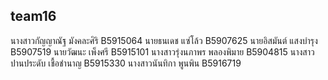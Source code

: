 ﻿## team16
นางสาวกัญญาณัฐ มังคละศิริ B5915064 
นายธนเดช แซ่โล้ว B5907625
นายอิสมันต์ แสงบำรุง B5907519
นายวัฒนะ เพ็งศรี B5915101
นางสาวรุ่งนภาพร พลองพิมาย B5904815
นางสาวปานประดับ  เชื้อชำนาญ B5915330
นางสาวนันทิกา พูนพิน B5916719


